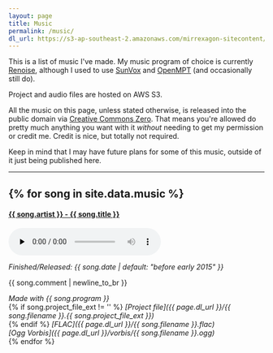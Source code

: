 ```yaml
---
layout: page
title: Music
permalink: /music/
dl_url: https://s3-ap-southeast-2.amazonaws.com/mirrexagon-sitecontent/music
---
```


This is a list of music I've made. My music program of choice is currently [Renoise](http://renoise.com/), although I used to use [SunVox](http://warmplace.ru/soft/sunvox/) and [OpenMPT](https://openmpt.org/) (and occasionally still do).

Project and audio files are hosted on AWS S3.

All the music on this page, unless stated otherwise, is released into the public domain via [Creative Commons Zero](https://creativecommons.org/publicdomain/zero/1.0/). That means you're allowed do pretty much anything you want with it *without* needing to get my permission or credit me. Credit is nice, but totally not required.

Keep in mind that I may have future plans for some of this music, outside of it just being published here.

---
{% for song in site.data.music %}
---

#### **<a name="{{ song.filename }}" href="#{{ song.filename }}">{{ song.artist }} - {{ song.title }}</a>**
<audio controls preload="none">
	<source src="{{ page.dl_url }}/vorbis/{{ song.filename }}.ogg" type="audio/ogg">
</audio>

*Finished/Released: {{ song.date | default: "before early 2015" }}*

{{ song.comment | newline_to_br }}

*Made with {{ song.program }}* <br />
{% if song.project_file_ext != '' %} *[Project file]({{ page.dl_url }}/{{ song.filename }}.{{ song.project_file_ext }})* <br /> {% endif %}
*[FLAC]({{ page.dl_url }}/{{ song.filename }}.flac) <br />
[Ogg Vorbis]({{ page.dl_url }}/vorbis/{{ song.filename }}.ogg) <br />*
{% endfor %}
